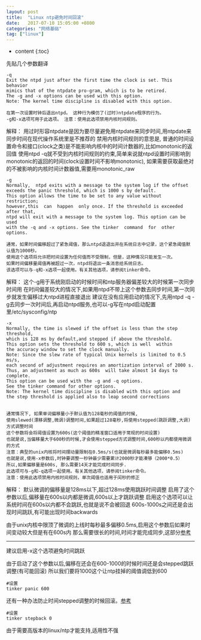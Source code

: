 ```yaml
---
layout: post
title:  "Linux ntp避免时间回滚"
date:   2017-07-10 15:05:00 +0800
categories: "网络基础"
tag: ["linux"]
---
```


* content
{:toc}

先贴几个参数翻译

    -q      
    Exit the ntpd just after the first time the clock is set. This behavior
    mimics that of the ntpdate pro-gram, which is to be retired.
    The -g and -x options can be used with this option.
    Note: The kernel time discipline is disabled with this option.

    在第一次设置时钟后退出ntpd。 这种行为模仿了(过时)ntpdate程序的行为。
    -g和-x选项可用于此选项。 注意：使用此选项禁用内核时间规则。

解释：
用过时形容ntpdate是因为要尽量避免用ntpdate来同步时间,用ntpdate来同步时间在现代操作系统里是不推荐的
禁用内核时间规则的意思是, 普通的时间设置命令和接口(clock之类)是不能影响内核中的时间计数器的,比如monotonic的返回值
使用ntpd -q就不受到内核时间规则的约束,简单来说就ntpd设置时间影响到monotonic的返回的时间(clock设置时间不影响monotonic),
如果需要获取最绝对的不被影响的内核时间计数器值,需要用monotonic_raw


    -g      
    Normally,  ntpd exits with a message to the system log if the offset
    exceeds the panic threshold, which is 1000 s by default.
    This option allows the time to be set to any value without restriction;  
    however,this  can  happen  only once. If the threshold is exceeded after that,
    ntpd will exit with a message to the system log. This option can be used
    with the -q and -x options. See the tinker  command  for  other options.

    通常，如果时间偏移超过了紧急阈值，那么ntpd退退出并在系统日志中记录，这个紧急阈值默认值为1000秒。
    使用这个选项将允许把时间设置为任何值而不受限制，但是，这种情况只能发生一次。
    如果时间偏移量阈值再被超过一次，ntpd将退出一条消息给系统日志。
    该选项可以与-q和-x选项一起使用。有关其他选项，请参阅tinker命令。

解释：
这个-g用于系统刚启动的时候时间和ntp服务器偏差较大的时候第一次同步时间用
在时间偏差较大的情况下,如果用ntpd不带上这个参数去同步时间,第一次同步就发生偏移过大ntpd进程直接退出
建议在没有应用启动的情况下,先用ntpd -q -g去同步一次时间后,再启动ntpd服务,也可以-g写在ntpd启动配置里/etc/sysconfig/ntp


    -x      
    Normally, the time is slewed if the offset is less than the step threshold,
    which is 128 ms by default,and stepped if above the threshold.
    This option sets the threshold to 600 s, which is well  within  
    the accuracy window to set the clock manually.
    Note: Since the slew rate of typical Unix kernels is limited to 0.5 ms/s,
    each second of adjustment requires an amortization interval of 2000 s.
    Thus, an adjustment as much as 600s  will take almost 14 days to complete.
    This option can be used with the -g and -q options.
    See the tinker command for other options.
    Note: The kernel time discipline is disabled with this option and
    the step threshold is applied also to leap second corrections


    通常情况下, 如果单词偏移量小于默认值为128毫秒的阈值的时候,
    使用slewed(漂移调整,微调)调整时间,如果超过128毫秒,将使用stepped(跳跃调整,大调)方式调整时间
    这个参数将会将阈值设置为600s(这个阈值的精准窗口适用于常规的时间设置)
    也就是说,当偏移量大于600秒的时候,才会使用stepped方式调整时间,600秒以内都使用微调的方式
    注意：典型的unix内核将时间摆动量限制在0.5ms/s(也就是微调每秒最多能偏移0.5ms)
    也就是说,使用-x参数后,时钟要调整一秒钟最少需要累计2000秒才能凑够（2000*0.5）
    所以,如果偏移量是600s, 那么需要14天才能完成时间同步.
    此选项可与-g和-q选项一起使用。有关其他选项，请参阅tinker命令。
    注意：使用此选项禁用内核时间规则，单次阈值也适用于闰秒的修正

解释：
默认微调的偏移量是128ms以下,超过128ms使用跳跃时间调整
启用了这个参数以后,偏移量在600s以内都是微调,600s以上才跳跃调整
启用这个选项可以让系统时间在600s以内都不会跳跃,也就是说不会被回退
600s-1000s之间还是会出现时间跳跃,有可能出现时间backwards

由于unix内核中限顶了微调的上线时每秒最多偏移0.5ms,启用这个参数后如果时间变动较大但是有在600s内
那么需要很长的时间,时间才能完成同步,这部分[参考](http://www.happyworld.net.cn/post/6.html)

---

建议启用-x这个选项避免时间跳跃

由于启动了这个参数以后,偏移在还会在600-1000的时候时间还是会stepped跳跃调整(有可能回滚)
所以我们要将1000这个让ntp挂掉的阈值调低到600

    #设置
    tinker panic 600

还有一种办法防止时间stepped调整的时候回滚。[参考](https://stackoverflow.com/questions/35068445/is-there-a-way-to-ensure-ntp-synced-clock-never-moves-backwards)

    #设置
    tinker stepback 0

由于需要高版本的linux/ntp才能支持,适用性不强
